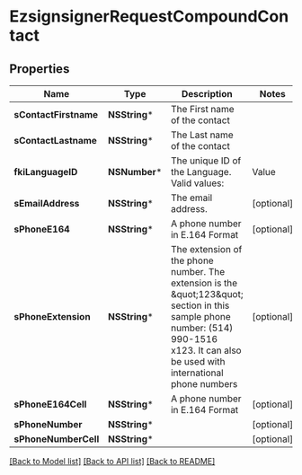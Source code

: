 # EzsignsignerRequestCompoundContact

## Properties
Name | Type | Description | Notes
------------ | ------------- | ------------- | -------------
**sContactFirstname** | **NSString*** | The First name of the contact | 
**sContactLastname** | **NSString*** | The Last name of the contact | 
**fkiLanguageID** | **NSNumber*** | The unique ID of the Language.  Valid values:  |Value|Description| |-|-| |1|French| |2|English| | 
**sEmailAddress** | **NSString*** | The email address. | [optional] 
**sPhoneE164** | **NSString*** | A phone number in E.164 Format | [optional] 
**sPhoneExtension** | **NSString*** | The extension of the phone number.  The extension is the \&quot;123\&quot; section in this sample phone number: (514) 990-1516 x123.  It can also be used with international phone numbers | [optional] 
**sPhoneE164Cell** | **NSString*** | A phone number in E.164 Format | [optional] 
**sPhoneNumber** | **NSString*** |  | [optional] 
**sPhoneNumberCell** | **NSString*** |  | [optional] 

[[Back to Model list]](../README.md#documentation-for-models) [[Back to API list]](../README.md#documentation-for-api-endpoints) [[Back to README]](../README.md)


